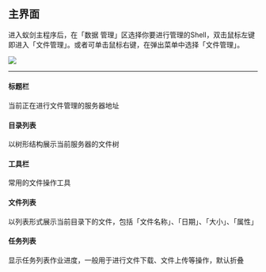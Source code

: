 主界面
---

进入蚁剑主程序后，在「数据 管理」区选择你要进行管理的Shell，双击鼠标左键即进入「文件管理」。或者可单击鼠标右键，在弹出菜单中选择「文件管理」。

![][img_main_page_1]

---

#### 标题栏

当前正在进行文件管理的服务器地址

#### 目录列表

以树形结构展示当前服务器的文件树

#### 工具栏

常用的文件操作工具

#### 文件列表

以列表形式展示当前目录下的文件，包括「文件名称」、「日期」、「大小」、「属性」

#### 任务列表

显示任务列表作业进度，一般用于进行文件下载、文件上传等操作，默认折叠

[img_main_page_1]: http://antsword.l1n3.net/doc/file_manager/main_page_1.png
